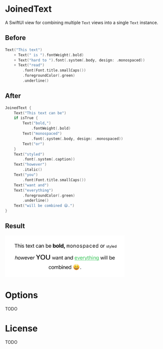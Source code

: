 # JoinedText

A SwiftUI view for combining multiple `Text` views into a single `Text` instance.

## Before

```swift
Text("This text")
    + Text(" is ").fontWeight(.bold)
    + Text("hard to ").font(.system(.body, design: .monospaced))
    + Text("read")
        .font(Font.title.smallCaps())
        .foregroundColor(.green)
        .underline()
```

## After

```swift
JoinedText {
    Text("This text can be")
    if isTrue {
        Text("bold,")
            .fontWeight(.bold)
        Text("monospaced")
            .font(.system(.body, design: .monospaced))
        Text("or")
    }
    Text("styled")
        .font(.system(.caption))
    Text("however")
        .italic()
    Text("you")
        .font(Font.title.smallCaps())
    Text("want and")
    Text("everything")
        .foregroundColor(.green)
        .underline()
    Text("will be combined 😃.")
}
```

## Result

![Preview](./Art/Preview.png)

# Options

TODO

# License

TODO